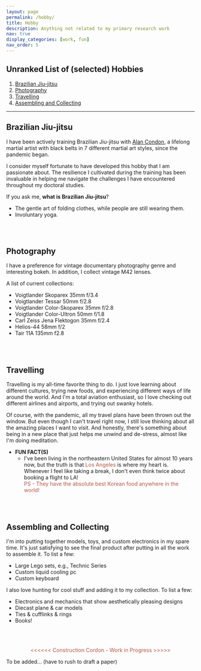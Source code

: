 ```yaml
---
layout: page
permalink: /hobby/
title: Hobby
description: Anything not related to my primary research work
nav: true
display_categories: [work, fun]
nav_order: 5
---
```


<!-- For now, this page is assumed to be a static description of my hobby.  -->



## Unranked List of (selected) Hobbies 
1. [Brazilian Jiu-jitsu](#brazilian-jiu-jitsu)
2. [Photography](#photography)
3. [Travelling](#travelling)
4. [Assembling and Collecting](#assembling-and-collecting)

---



## Brazilian Jiu-jitsu
I have been actively training Brazilian Jiu-jitsu with [Alan Condon](https://518empire.com/about-us/), a lifelong martial artist with black belts in 7 different martial art styles, since the pandemic began.

I consider myself fortunate to have developed this hobby that I am passionate about. The resilience I cultivated during the training has been invaluable in helping me navigate the challenges I have encountered throughout my doctoral studies.

If you ask me, **what is Brazilian Jiu-jitsu**? 
    
* The gentle art of folding clothes, while people are still wearing them.
* Involuntary yoga.



<br>
<br>

## Photography

I have a preference for vintage documentary photography genre and interesting bokeh. In addition, I collect vintage M42 lenses. 

A list of current collections: 
- Voigtlander Skoparex 35mm f/3.4
- Voigtlander Tessar 50mm f/2.8
- Voigtlander Color-Skoparex 35mm f/2.8
- Voigtlander Color-Ultron 50mm f/1.8
- Carl Zeiss Jena Flektogon 35mm f/2.4
- Helios-44 58mm f/2
- Tair 11A 135mm f2.8

<br>
<br>

## Travelling

Travelling is my all-time favorite thing to do. I just love learning about different cultures, trying new foods, and experiencing different ways of life around the world. And I'm a total aviation enthusiast, so I love checking out different airlines and airports, and trying out swanky hotels. 

Of course, with the pandemic, all my travel plans have been thrown out the window. But even though I can't travel right now, I still love thinking about all the amazing places I want to visit. And honestly, there's something about being in a new place that just helps me unwind and de-stress, almost like I'm doing meditation.

- **FUN FACT(S)**
    * I've been living in the northeastern United States for almost 10 years now, but the truth is that <span style="color:#b45747">Los Angeles</span> is where my heart is. Whenever I feel like taking a break, I don't even think twice about booking a flight to LA! \
    <span style="color:#b45747">PS - They have the absolute best Korean food anywhere in the world!</span>

<br>
<br>

## Assembling and Collecting

I'm into putting together models, toys, and custom electronics in my spare time. It's just satisfying to see the final product after putting in all the work to assemble it. To list a few:
- Large Lego sets, e.g., Technic Series
- Custom liquid cooling pc
- Custom keyboard



I also love hunting for cool stuff and adding it to my collection. To list a few: 
- Electronics and mechanics that show aesthetically pleasing designs 
- Diecast plane & car models
- Ties & cufflinks & rings
- Books!

<br>
<br>

<p style="text-align: center; color: #b45747"> <<<<<< Construction Cordon - Work in Progress >>>>> </p>


To be added... (have to rush to draft a paper)